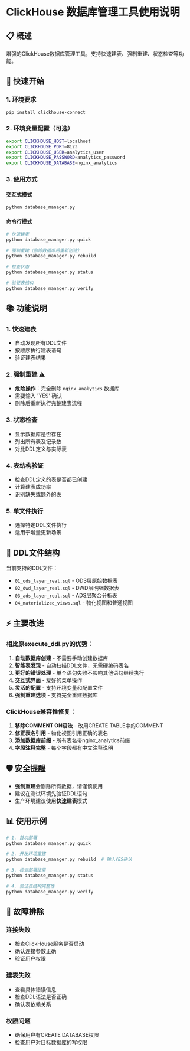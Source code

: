 # ClickHouse 数据库管理工具使用说明

## 📋 概述

增强的ClickHouse数据库管理工具，支持快速建表、强制重建、状态检查等功能。

## 🚀 快速开始

### 1. 环境要求
```bash
pip install clickhouse-connect
```

### 2. 环境变量配置（可选）
```bash
export CLICKHOUSE_HOST=localhost
export CLICKHOUSE_PORT=8123
export CLICKHOUSE_USER=analytics_user
export CLICKHOUSE_PASSWORD=analytics_password
export CLICKHOUSE_DATABASE=nginx_analytics
```

### 3. 使用方式

#### 交互式模式
```bash
python database_manager.py
```

#### 命令行模式
```bash
# 快速建表
python database_manager.py quick

# 强制重建（删除数据库后重新创建）
python database_manager.py rebuild

# 检查状态
python database_manager.py status

# 验证表结构
python database_manager.py verify
```

## 📚 功能说明

### 1. 快速建表
- 自动发现所有DDL文件
- 按顺序执行建表语句
- 验证建表结果

### 2. 强制重建 ⚠️
- **危险操作**：完全删除 `nginx_analytics` 数据库
- 需要输入 'YES' 确认
- 删除后重新执行完整建表流程

### 3. 状态检查
- 显示数据库是否存在
- 列出所有表及记录数
- 对比DDL定义与实际表

### 4. 表结构验证
- 检查DDL定义的表是否都已创建
- 计算建表成功率
- 识别缺失或额外的表

### 5. 单文件执行
- 选择特定DDL文件执行
- 适用于增量更新场景

## 📄 DDL文件结构

当前支持的DDL文件：
- `01_ods_layer_real.sql` - ODS层原始数据表
- `02_dwd_layer_real.sql` - DWD层明细数据表  
- `03_ads_layer_real.sql` - ADS层聚合分析表
- `04_materialized_views.sql` - 物化视图和普通视图

## ⚡ 主要改进

### 相比原execute_ddl.py的优势：
1. **自动数据库创建** - 不需要手动创建数据库
2. **智能表发现** - 自动扫描DDL文件，无需硬编码表名
3. **更好的错误处理** - 单个语句失败不影响其他语句继续执行
4. **交互式界面** - 友好的菜单操作
5. **灵活的配置** - 支持环境变量和配置文件
6. **强制重建选项** - 支持完全重建数据库

### ClickHouse兼容性修复：
1. **移除COMMENT ON语法** - 改用CREATE TABLE中的COMMENT
2. **修正表名引用** - 物化视图引用正确的表名
3. **添加数据库前缀** - 所有表名带nginx_analytics前缀
4. **字段注释完整** - 每个字段都有中文注释说明

## 🛡️ 安全提醒

- **强制重建**会删除所有数据，请谨慎使用
- 建议在测试环境先验证DDL语句
- 生产环境建议使用**快速建表**模式

## 📊 使用示例

```bash
# 1. 首次部署
python database_manager.py quick

# 2. 开发环境重建
python database_manager.py rebuild  # 输入YES确认

# 3. 检查部署结果
python database_manager.py status

# 4. 验证表结构完整性
python database_manager.py verify
```

## 🔧 故障排除

### 连接失败
- 检查ClickHouse服务是否启动
- 确认连接参数正确
- 验证用户权限

### 建表失败  
- 查看具体错误信息
- 检查DDL语法是否正确
- 确认表依赖关系

### 权限问题
- 确保用户有CREATE DATABASE权限
- 检查用户对目标数据库的写权限